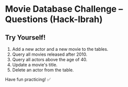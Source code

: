 # Movie Database Challenge – Questions (Hack-Ibrah)

## Try Yourself!
1. Add a new actor and a new movie to the tables.
2. Query all movies released after 2010.
3. Query all actors above the age of 40.
4. Update a movie's title.
5. Delete an actor from the table.

Have fun practicing! ✅
